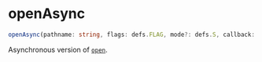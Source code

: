 # openAsync

```ts
openAsync(pathname: string, flags: defs.FLAG, mode?: defs.S, callback: (fd: number) => void);
```

Asynchronous version of [`open`](./open/md).
